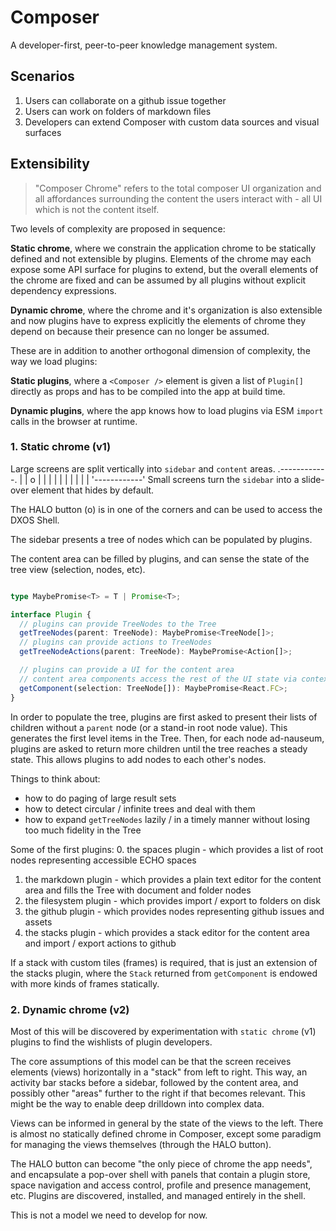 # Composer

A developer-first, peer-to-peer knowledge management system.

## Scenarios

1. Users can collaborate on a github issue together
2. Users can work on folders of markdown files
3. Developers can extend Composer with custom data sources and visual surfaces

## Extensibility
> "Composer Chrome" refers to the total composer UI organization and all affordances surrounding the content the users interact with - all UI which is not the content itself.

Two levels of complexity are proposed in sequence:

**Static chrome**, where we constrain the application chrome to be statically defined and not extensible by plugins. Elements of the chrome may each expose some API surface for plugins to extend, but the overall elements of the chrome are fixed and can be assumed by all plugins without explicit dependency expressions.

**Dynamic chrome**, where the chrome and it's organization is also extensible and now plugins have to express explicitly the elements of chrome they depend on because their presence can no longer be assumed.

These are in addition to another orthogonal dimension of complexity, the way we load plugins:

**Static plugins**, where a `<Composer />` element is given a list of `Plugin[]` directly as props and has to be compiled into the app at build time.

**Dynamic plugins**, where the app knows how to load plugins via ESM `import` calls in the browser at runtime.


### 1. Static chrome (v1)

Large screens are split vertically into `sidebar` and `content` areas.
.------------.
|    |     o |
|    |       |
|    |       |
|    |       |
'------------'
Small screens turn the `sidebar` into a slide-over element that hides by default.

The HALO button (o) is in one of the corners and can be used to access the DXOS Shell.

The sidebar presents a tree of nodes which can be populated by plugins.

The content area can be filled by plugins, and can sense the state of the tree view (selection, nodes, etc).

```ts

type MaybePromise<T> = T | Promise<T>;

interface Plugin {
  // plugins can provide TreeNodes to the Tree
  getTreeNodes(parent: TreeNode): MaybePromise<TreeNode[]>;
  // plugins can provide actions to TreeNodes
  getTreeNodeActions(parent: TreeNode): MaybePromise<Action[]>;

  // plugins can provide a UI for the content area
  // content area components access the rest of the UI state via context
  getComponent(selection: TreeNode[]): MaybePromise<React.FC>;
}

```

In order to populate the tree, plugins are first asked to present their lists of children without a `parent` node (or a stand-in root node value). This generates the first level items in the Tree. Then, for each node ad-nauseum, plugins are asked to return more children until the tree reaches a steady state. This allows plugins to add nodes to each other's nodes.

Things to think about:
- how to do paging of large result sets
- how to detect circular / infinite trees and deal with them
- how to expand `getTreeNodes` lazily / in a timely manner without losing too much fidelity in the Tree

Some of the first plugins:
0. the spaces plugin - which provides a list of root nodes representing accessible ECHO spaces
1. the markdown plugin - which provides a plain text editor for the content area and fills the Tree with document and folder nodes
2. the filesystem plugin - which provides import / export to folders on disk
3. the github plugin - which provides nodes representing github issues and assets
4. the stacks plugin - which provides a stack editor for the content area and import / export actions to github

If a stack with custom tiles (frames) is required, that is just an extension of the stacks plugin, where the `Stack` returned from `getComponent` is endowed with more kinds of frames statically.


### 2. Dynamic chrome (v2)

Most of this will be discovered by experimentation with `static chrome` (v1) plugins to find the wishlists of plugin developers.

The core assumptions of this model can be that the screen receives elements (views) horizontally in a "stack" from left to right. This way, an activity bar stacks before a sidebar, followed by the content area, and possibly other "areas" further to the right if that becomes relevant. This might be the way to enable deep drilldown into complex data.

Views can be informed in general by the state of the views to the left. There is almost no statically defined chrome in Composer, except some paradigm for managing the views themselves (through the HALO button).

The HALO button can become "the only piece of chrome the app needs", and encapsulate a pop-over shell with panels that contain a plugin store, space navigation and access control, profile and presence management, etc. Plugins are discovered, installed, and managed entirely in the shell.

This is not a model we need to develop for now.